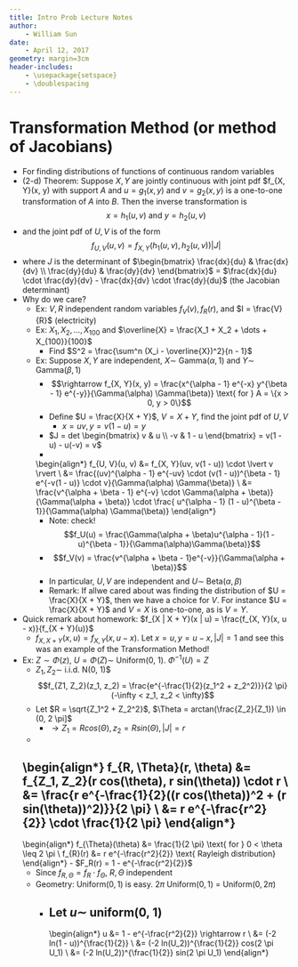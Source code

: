 ```yaml
---
title: Intro Prob Lecture Notes
author:
    - William Sun 
date:
    - April 12, 2017
geometry: margin=3cm
header-includes:
    - \usepackage{setspace}
    - \doublespacing
---
```

# Transformation Method (or method of Jacobians)
- For finding distributions of functions of continuous random variables
- (2-d) Theorem: Suppose $X, Y$ are jointly continuous with joint pdf $f_{X, Y}(x, y) with support $A$ and $u = g_1(x, y)$ and $v = g_2(x, y)$ is a one-to-one transformation of $A$ into $B$. Then the inverse transformation is $$x = h_1(u, v) \text{ and } y = h_2(u, v)$$
- and the joint pdf of $U, V$ is of the form $$f_{U, V}(u, v) = f_{X, Y}(h_1(u, v), h_2(u, v)) \lvert J \rvert$$
- where $J$ is the determinant of 
$\begin{bmatrix}
	\frac{dx}{du} & \frac{dx}{dv} \\
	\frac{dy}{du} & \frac{dy}{dv}
\end{bmatrix}$ = $\frac{dx}{du} \cdot \frac{dy}{dv} - \frac{dx}{dv} \cdot \frac{dy}{du}$ (the Jacobian determinant)
- Why do we care?
	- Ex: $V, R$ independent random variables $f_V(v), f_R(r)$, and $I = \frac{V}{R}$ (electricity)
	- Ex: $X_1, X_2, \dots, X_{100}$ and $\overline{X} = \frac{X_1 + X_2 + \dots + X_{100}}{100}$
		- Find $S^2 = \frac{\sum^n (X_i - \overline{X})^2}{n - 1}$
	- Ex: Suppose $X, Y$ are independent, $X \sim$ Gamma($\alpha, 1$) and $Y \sim$ Gamma($\beta, 1$)
		- $$\rightarrow f_{X, Y}(x, y) = \frac{x^{\alpha - 1} e^{-x} y^{\beta - 1} e^{-y}}{\Gamma(\alpha) \Gamma(\beta)} \text{ for } A = \{x > 0, y > 0\}$$
		- Define $U = \frac{X}{X + Y}$, $V = X + Y$, find the joint pdf of $U, V$
			- $x = uv, y = v(1 - u) = y$
		- $J = det
		\begin{bmatrix}
			v & u \\
			-v & 1 - u
		\end{bmatrix} = v(1 - u) - u(-v) = v$
		- 
		\begin{align*}
			f_{U, V}(u, v) &= f_{X, Y}(uv, v(1 - u)) \cdot \lvert v \rvert \\
			&= \frac{(uv)^{\alpha - 1} e^{-uv} \cdot (v(1 - u))^{\beta - 1} e^{-v(1 - u)} \cdot v}{\Gamma(\alpha) \Gamma(\beta)} \\
			&= \frac{v^{\alpha + \beta - 1} e^{-v} \cdot \Gamma(\alpha + \beta)}{\Gamma(\alpha + \beta)} \cdot \frac{ u^{\alpha - 1} (1 - u)^{\beta - 1}}{\Gamma(\alpha) \Gamma(\beta)}
		\end{align*}
		- Note: check! $$f_U(u) = \frac{\Gamma(\alpha + \beta)u^{\alpha - 1}(1 - u)^{\beta - 1}}{\Gamma(\alpha)\Gamma(\beta)}$$
		- $$f_V(v) = \frac{v^{\alpha + \beta - 1}e^{-v}}{\Gamma(\alpha + \beta)}$$
		- In particular, $U, V$ are independent and $U \sim$ Beta($\alpha, \beta$)
		- Remark: If allwe cared about was finding the distribution of $U = \frac{X}{X + Y}$, then we have a choice for $V$. For instance $U = \frac{X}{X + Y}$ and $V = X$ is one-to-one, as is $V = Y$.
- Quick remark about homework: $f_{X | X + Y}(x | u) = \frac{f_{X, Y}(x, u - x)}{f_{X + Y}(u)}$
	- $f_{X, X + Y}(x, u) = f_{X, Y}(x, u - x)$. Let $x = u, y = u - x, \lvert J \rvert = 1$ and see this was an example of the Transformation Method!
- Ex: $Z \sim \Phi(z)$, $U = \Phi(Z) \sim$ Uniform(0, 1). $\Phi^{-1}(U) = Z$
	- $Z_1, Z_2 \sim$ i.i.d. N(0, 1)$ $$f_{Z1, Z_2}(z_1, z_2) = \frac{e^{-\frac{1}{2}(z_1^2 + z_2^2)}}{2 \pi} (-\infty < z_1, z_2 < \infty)$$
	- Let $R = \sqrt{Z_1^2 + Z_2^2}$, $\Theta = arctan(\frac{Z_2}{Z_1}) \in (0, 2 \pi]$
		- $\rightarrow Z_1 = R cos(\Theta), z_2 = R sin(\Theta), \lvert J \rvert = r$
	-
	\begin{align*}
		f_{R, \Theta}(r, \theta) &= f_{Z_1, Z_2}(r cos(\theta), r sin(\theta)) \cdot r \\
		&= \frac{r e^{-\frac{1}{2}((r cos(\theta))^2 + (r sin(\theta))^2)}}{2 \pi} \\
		&= r e^{-\frac{r^2}{2}} \cdot \frac{1}{2 \pi}
	\end{align*}
	-
	\begin{align*}
		f_{\Theta}(\theta) &= \frac{1}{2 \pi} \text{ for } 0 < \theta \leq 2 \pi \\
		f_{R}(r) &= r e^{-\frac{r^2}{2}} \text{ Rayleigh distribution}
	\end{align*}
		- $F_R(r) = 1 - e^{-\frac{r^2}{2}}$
	- Since $f_{R, \Theta} = f_{R} \cdot f_{\Theta}$, $R, \Theta$ independent
	- Geometry: Uniform($0, 1$) is easy. $2 \pi$ Uniform($0, 1$) = Uniform($0, 2 \pi$)
		- Let $u \sim$ uniform(0, 1)
			- 
			\begin{align*}
			u &= 1 - e^{-\frac{r^2}{2}} \rightarrow r \\
			&= (-2 ln(1 - u))^{\frac{1}{2}} \\
			&= (-2 ln(U_2))^{\frac{1}{2}} cos(2 \pi U_1) \\
			&= (-2 ln(U_2))^{\frac{1}{2}} sin(2 \pi U_1)
			\end{align*}